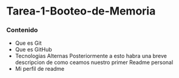 # Tarea-1-Booteo-de-Memoria
### Contenido
- Que es Git
- Que es GitHub
- Tecnologias Alternas
Posteriormente a esto habra una breve descripcion de como ceamos nuestro primer Readme personal
- Mi perfil de readme
